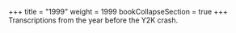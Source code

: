 +++
title = "1999"
weight = 1999
bookCollapseSection = true
+++
Transcriptions from the year before the Y2K crash.
